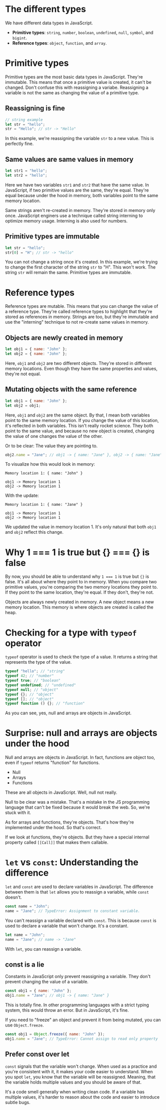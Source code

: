 # The different types

We have different data types in JavaScript.

- **Primitive types**: `string`, `number`, `boolean`, `undefined`, `null`, `symbol`, and `bigint`.
- **Reference types**: `object`, `function`, and `array`.

# Primitive types

Primitive types are the most basic data types in JavaScript. They're immutable. This means that once a primitive value is created, it can't be changed. Don't confuse this with reassigning a variabe. Reassigning a variable is not the same as changing the value of a primitive type.

## Reassigning is fine

```javascript
// string example
let str = "hello";
str = "Hello"; // str -> "Hello"
```

In this example, we're reassigning the variable `str` to a new value. This is perfectly fine.

## Same values are same values in memory

```javascript
let str1 = "hello";
let str2 = "hello";
```

Here we have two variables `str1` and `str2` that have the same value. In JavaScript, if two primitive values are the same, they're equal. They're equal because under the hood in memory, both variables point to the same memory location.

Same strings aren't re-created in memory. They're stored in memory only once. JavaScript enginers use a technique called string interning to optimize memory usage. Interning is also used for numbers.

## Primitive types are immutable

```javascript
let str = "hello";
str[0] = "H"; // str -> "hello"
```

You can not change a string once it's created. In this example, we're trying to change the first character of the string `str` to "H". This won't work. The string `str` will remain the same. Primitive types are immutable.

# Reference types

Reference types are mutable. This means that you can change the value of a reference type. They're called reference types to highlight that they're stored as references in memory. Strings are too, but they're immutable and use the "interning" technique to not re-create same values in memory.

## Objects are newly created in memory

```javascript
let obj1 = { name: "John" };
let obj2 = { name: "John" };
```

Here, `obj1` and `obj2` are two different objects. They're stored in different memory locations. Even though they have the same properties and values, they're not equal.

## Mutating objects with the same reference

```javascript
let obj1 = { name: "John" };
let obj2 = obj1;
```

Here, `obj1` and `obj2` are the same object. By that, I mean both variables point to the same memory location. If you change the value of this location, it's reflected in both variables. This isn't really rocket science. They both point to the same value, and because no new object is created, changing the value of one changes the value of the other.

Or to be clear: The value they are pointing to.

```javascript
obj2.name = "Jane"; // obj1 -> { name: "Jane" }, obj2 -> { name: "Jane" }
```

To visualize how this would look in memory:

```
Memory location 1: { name: "John" }

obj1 -> Memory location 1
obj2 -> Memory location 1
```

With the update:

```
Memory location 1: { name: "Jane" }

obj1 -> Memory location 1
obj2 -> Memory location 1
```

We updated the value in memory location 1. It's only natural that both `obj1` and `obj2` reflect this change.

# Why 1 === 1 is true but {} === {} is false

By now, you should be able to understand why `1 === 1` is true but `{}` is false. It's all about where they point to in memory. When you compare two primitive values, you're comparing the two memory locations they point to. If they point to the same location, they're equal. If they don't, they're not.

Objects are always newly created in memory. A new object means a new memory location. This memory is where objects are created is called the heap.

# Checking for a type with `typeof` operator

`typeof` operator is used to check the type of a value. It returns a string that represents the type of the value.

```javascript
typeof "hello"; // "string"
typeof 42; // "number"
typeof true; // "boolean"
typeof undefined; // "undefined"
typeof null; // "object"
typeof {}; // "object"
typeof []; // "object"
typeof function () {}; // "function"
```

As you can see, yes, null and arrays are objects in JavaScript.

# Surprise: null and arrays are objects under the hood

Null and arrays are objects in JavaScript. In fact, functions are object too, even if `typeof` returns "function" for functions.

- Null
- Arrays
- Functions

These are all objects in JavaScript. Well, null not really.

Null to be clear was a mistake. That's a mistake in the JS programming language that can't be fixed because it would break the web. So, we're stuck with it.

As for arrays and functions, they're objects. That's how they're implemented under the hood. So that's correct.

If we look at functions, they're objects. But they have a special internal property called `[[Call]]` that makes them callable.

# `let` vs `const`: Understanding the difference

`let` and `const` are used to declare variables in JavaScript. The difference between them is that `let` allows you to reassign a variable, while `const` doesn't.

```javascript
const name = "John";
name = "Jane"; // TypeError: Assignment to constant variable.
```

You can't reassign a variable declared with `const`. This is because `const` is used to declare a variable that won't change. It's a constant.

```javascript
let name = "John";
name = "Jane"; // name -> "Jane"
```

With `let`, you can reassign a variable.

## const is a lie

Constants in JavaScript only prevent reassigning a variable. They don't prevent changing the value of a variable.

```javascript
const obj1 = { name: "John" };
obj1.name = "Jane"; // obj1 -> { name: "Jane" }
```

This is totally fine. In other programming languages with a strict typing system, this would throw an error. But in JavaScript, it's fine.

If you need to "freeze" an object and prevent it from being mutated, you can use `Object.freeze`.

```javascript
const obj1 = Object.freeze({ name: "John" });
obj1.name = "Jane"; // TypeError: Cannot assign to read only property 'name' of object
```

## Prefer const over let

`const` signals that the variable won't change. When used as a practice and you're consistent with it, it makes your code easier to understand. When you spot `let`, you know that the variable will be reassigned. Meaning, that the variable holds multiple values and you should be aware of that.

It's a code smell generally when writing clean code. If a variable has multiple values, it's harder to reason about the code and easier to introduce subtle bugs.
